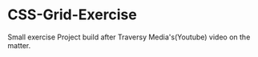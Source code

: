 # CSS-Grid-Exercise

Small exercise Project build after Traversy Media's(Youtube) video on the matter.
